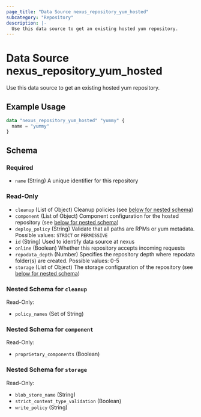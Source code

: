 ```yaml
---
page_title: "Data Source nexus_repository_yum_hosted"
subcategory: "Repository"
description: |-
  Use this data source to get an existing hosted yum repository.
---
```

# Data Source nexus_repository_yum_hosted
Use this data source to get an existing hosted yum repository.
## Example Usage
```terraform
data "nexus_repository_yum_hosted" "yummy" {
  name = "yummy"
}
```
<!-- schema generated by tfplugindocs -->
## Schema

### Required

- `name` (String) A unique identifier for this repository

### Read-Only

- `cleanup` (List of Object) Cleanup policies (see [below for nested schema](#nestedatt--cleanup))
- `component` (List of Object) Component configuration for the hosted repository (see [below for nested schema](#nestedatt--component))
- `deploy_policy` (String) Validate that all paths are RPMs or yum metadata. Possible values: `STRICT` or `PERMISSIVE`
- `id` (String) Used to identify data source at nexus
- `online` (Boolean) Whether this repository accepts incoming requests
- `repodata_depth` (Number) Specifies the repository depth where repodata folder(s) are created. Possible values: 0-5
- `storage` (List of Object) The storage configuration of the repository (see [below for nested schema](#nestedatt--storage))

<a id="nestedatt--cleanup"></a>
### Nested Schema for `cleanup`

Read-Only:

- `policy_names` (Set of String)


<a id="nestedatt--component"></a>
### Nested Schema for `component`

Read-Only:

- `proprietary_components` (Boolean)


<a id="nestedatt--storage"></a>
### Nested Schema for `storage`

Read-Only:

- `blob_store_name` (String)
- `strict_content_type_validation` (Boolean)
- `write_policy` (String)
